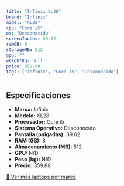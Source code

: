 ```yaml
---
title: "Infinix XL28"
brand: "Infinix"
model: "XL28"
cpu: "Core i5"
os: "Desconocido"
screenInches: 39.62
ramGB: 8
storageMB: 512
gpu: ""
weightKg: null
price: 359.88
tags: ["Infinix", "Core i5", "Desconocido"]
---
```

## Especificaciones

- **Marca:** Infinix
- **Modelo:** XL28
- **Procesador:** Core i5
- **Sistema Operativo:** Desconocido
- **Pantalla (pulgadas):** 39.62
- **RAM (GB):** 8
- **Almacenamiento (MB):** 512
- **GPU:** N/D
- **Peso (kg):** N/D
- **Precio:** 359.88

[:rocket: Ver más laptops por marca](/brand/infinix)
